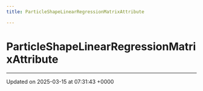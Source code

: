 ```yaml
---
title: ParticleShapeLinearRegressionMatrixAttribute

---
```


# ParticleShapeLinearRegressionMatrixAttribute





-------------------------------

Updated on 2025-03-15 at 07:31:43 +0000